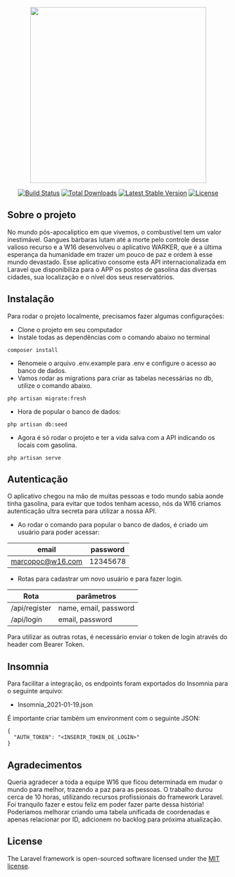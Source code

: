 <p align="center"><a href="https://laravel.com" target="_blank"><img src="https://raw.githubusercontent.com/laravel/art/master/logo-lockup/5%20SVG/2%20CMYK/1%20Full%20Color/laravel-logolockup-cmyk-red.svg" width="400"></a></p>

<p align="center">
<a href="https://travis-ci.org/laravel/framework"><img src="https://travis-ci.org/laravel/framework.svg" alt="Build Status"></a>
<a href="https://packagist.org/packages/laravel/framework"><img src="https://img.shields.io/packagist/dt/laravel/framework" alt="Total Downloads"></a>
<a href="https://packagist.org/packages/laravel/framework"><img src="https://img.shields.io/packagist/v/laravel/framework" alt="Latest Stable Version"></a>
<a href="https://packagist.org/packages/laravel/framework"><img src="https://img.shields.io/packagist/l/laravel/framework" alt="License"></a>
</p>

## Sobre o projeto

No mundo pós-apocaliptico em que vivemos, o combustível tem um valor inestimável. Gangues bárbaras lutam até a morte pelo controle desse valioso recurso e a W16 desenvolveu o aplicativo WARKER, que é a última esperança da humanidade em trazer um pouco de paz e ordem à esse mundo devastado. Esse aplicativo consome esta API internacionalizada em Laravel que disponibiliza para o APP os postos de gasolina das diversas cidades, sua localização e o nível dos seus reservatórios.

## Instalação

Para rodar o projeto localmente, precisamos fazer algumas configurações:

- Clone o projeto em seu computador
- Instale todas as dependências com o comando abaixo no terminal
```
composer install
```
- Renomeie o arquivo .env.example para .env e configure o acesso ao banco de dados.
- Vamos rodar as migrations para criar as tabelas necessárias no db, utilize o comando abaixo.
```
php artisan migrate:fresh
```
- Hora de popular o banco de dados:
```
php artisan db:seed
```
- Agora é só rodar o projeto e ter a vida salva com a API indicando os locais com gasolina.
```
php artisan serve
```

## Autenticação

O aplicativo chegou na mão de muitas pessoas e todo mundo sabia aonde tinha gasolina, para evitar que todos tenham acesso, nós da W16 criamos autenticação ultra secreta para utilizar a nossa API.

- Ao rodar o comando para popular o banco de dados, é criado um usuário para poder acessar:

| email            | password |
| -----            | -------- |
| marcopoc@w16.com | 12345678 |

- Rotas para cadastrar um novo usuário e para fazer login.

| Rota            | parâmetros |
| -----           | --------   |
| /api/register   | name, email, password   |
| /api/login      | email, password   |

Para utilizar as outras rotas, é necessário enviar o token de login através do header com Bearer Token.

## Insomnia

Para facilitar a integração, os endpoints foram exportados do Insomnia para o seguinte arquivo:
- Insomnia_2021-01-19.json

É importante criar também um environment com o seguinte JSON:
```
{
  "AUTH_TOKEN": "<INSERIR_TOKEN_DE_LOGIN>"
}
```

## Agradecimentos

Queria agradecer a toda a equipe W16 que ficou determinada em mudar o mundo para melhor, trazendo a paz para as pessoas.
O trabalho durou cerca de 10 horas, utilizando recursos profissionais do framework Laravel. 
Foi tranquilo fazer e estou feliz em poder fazer parte dessa história!
Poderiamos melhorar criando uma tabela unificada de coordenadas e apenas relacionar por ID, adicionem no backlog para próxima atualização.

## License

The Laravel framework is open-sourced software licensed under the [MIT license](https://opensource.org/licenses/MIT).
